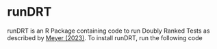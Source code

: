 # runDRT
runDRT is an R Package containing code to run Doubly Ranked Tests as described by
[Meyer (2023)](https://arxiv.org/abs/2306.14761). To install runDRT, run the following
code
